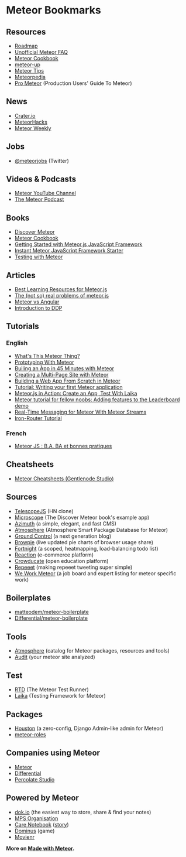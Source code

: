 # Meteor Bookmarks

## Resources

* [Roadmap](https://trello.com/b/hjBDflxp/meteor-roadmap)
* [Unofficial Meteor FAQ](https://github.com/oortcloud/unofficial-meteor-faq)
* [Meteor Cookbook](https://github.com/awatson1978/meteor-cookbook)
* [meteor-up](https://github.com/arunoda/meteor-up)
* [Meteor Tips](http://meteortips.com/)
* [Meteorpedia](http://www.meteorpedia.com/)
* [Pro Meteor](http://meteorhacks.com/pro-meteor/) (Production Users' Guide To Meteor)

## News

* [Crater.io](http://crater.io/)
* [MeteorHacks](http://meteorhacks.com/)
* [Meteor Weekly](http://meteorhacks.com/meteor-weekly/)

## Jobs

* [@meteorjobs](https://twitter.com/meteorjobs) (Twitter)

## Videos & Podcasts

* [Meteor YouTube Channel](https://www.youtube.com/user/MeteorVideos)
* [The Meteor Podcast](http://www.meteorpodcast.com/)

## Books

* [Discover Meteor](http://www.discovermeteor.com/)
* [Meteor Cookbook](http://meteorgitbook.harp.io/)
* [Getting Started with Meteor.js JavaScript Framework](http://www.packtpub.com/getting-started-with-meteor-javascript-framework/book)
* [Instant Meteor JavaScript Framework Starter](http://www.packtpub.com/meteor-javascript-framework-starter/book)
* [Testing with Meteor](http://testingmeteor.com/)

## Articles

* [Best Learning Resources for Meteor.js](http://yauh.de/best-learning-resources-for-meteorjs/)
* [The (not so) real problems of meteor.js](http://differential.io/blog/the-not-so-real-problems-of-meteorjs)
* [Meteor vs Angular](http://differential.io/blog/meteor-vs-angular)
* [Introduction to DDP](http://meteorhacks.com/introduction-to-ddp.html)

## Tutorials

### English

* [What's This Meteor Thing?](http://code.tutsplus.com/tutorials/whats-this-meteor-thing--net-25426)
* [Prototyping With Meteor](http://code.tutsplus.com/tutorials/prototyping-with-meteor--net-30915)
* [Builing an App in 45 Minutes with Meteor](http://www.smashingmagazine.com/2013/06/13/build-app-45-minutes-meteor/)
* [Creating a Multi-Page Site with Meteor](http://code.tutsplus.com/tutorials/creating-a-multi-page-site-with-meteor--net-31849)
* [Building a Web App From Scratch in Meteor](https://www.openshift.com/blogs/day-15-meteor-building-a-web-app-from-scratch-in-meteor)
* [Tutorial: Writing your first Meteor application](http://sebastiandahlgren.se/2013/07/17/tutorial-writing-your-first-metor-application/)
* [Meteor.js in Action: Create an App, Test With Laika](http://mherman.org/blog/2014/01/29/meteor-dot-js-in-action-create-an-app-test-with-laika)
* [Meteor tutorial for fellow noobs: Adding features to the Leaderboard demo](http://www.danneu.com/posts/6-meteor-tutorial-for-fellow-noobs-adding-features-to-the-leaderboard-demo/)
* [Real-Time Messaging for Meteor With Meteor Streams](https://www.andrewmunsell.com/blog/introduction-to-realtime-web-meteor-and-nodejs)
* [Iron-Router Tutorial](http://www.manuel-schoebel.com/blog/iron-router-tutorial)

### French

* [Meteor JS : B.A. BA et bonnes pratiques](http://www.etiennebalit.com/2013/04/meteor-b-a-ba-et-bonnes-pratiques/)

## Cheatsheets

* [Meteor Cheatsheets (Gentlenode Studio)](http://journal.gentlenode.com/meteor-5-cheatsheet/)

## Sources

* [TelescopeJS](https://github.com/TelescopeJS/Telescope) (HN clone)
* [Microscope](https://github.com/DiscoverMeteor/Microscope) (The Discover Meteor book's example app)
* [Azimuth](https://github.com/mcrider/azimuth) (a simple, elegant, and fast CMS)
* [Atmosphere](https://github.com/oortcloud/atmosphere) (Atmosphere Smart Package Database for Meteor)
* [Ground Control](https://github.com/percolatestudio/ground-control) (a next generation blog)
* [Browpie](https://github.com/alanshaw/meteor-browpie) (live updated pie charts of browser usage share)
* [Fortnight](https://github.com/oliversong/fortnight) (a scoped, heatmapping, load-balancing todo list)
* [Reaction](https://github.com/ongoworks/reaction) (e-commerce platform)
* [Crowducate](https://github.com/Crowducate/crowducate.me) (open education platform)
* [Repeeet](https://github.com/meteorhacks/repeeet) (making repeeet tweeting super simple)
* [We Work Meteor](https://github.com/nate-strauser/wework) (a job board and expert listing for meteor specific work)

## Boilerplates

* [matteodem/meteor-boilerplate](https://github.com/matteodem/meteor-boilerplate)
* [Differential/meteor-boilerplate](https://github.com/Differential/meteor-boilerplate)

## Tools

* [Atmosphere](https://atmospherejs.com/) (catalog for Meteor packages, resources and tools)
* [Audit](http://audit.meteor.com) (your meteor site analyzed)

## Test

* [RTD](http://xolvio.github.io/rtd/) (The Meteor Test Runner)
* [Laika](http://arunoda.github.io/laika/) (Testing Framework for Meteor)

## Packages

* [Houston](https://github.com/gterrono/houston) (a zero-config, Django Admin-like admin for Meteor)
* [meteor-roles](https://github.com/alanning/meteor-roles)

## Companies using Meteor

* [Meteor](https://www.meteor.com/)
* [Differential](http://differential.io/)
* [Percolate Studio](http://www.percolatestudio.com/)

## Powered by Meteor

* [dok.io](http://dok.io) (the easiest way to store, share & find your notes)
* [MPS Organisation](http://moto-pyrenees-sport.fr)
* [Care Notebook](https://thecarenotebook.com/) ([story](https://kadira.io/blog/user-stories-chris-doe/))
* [Dominus](http://dominusgame.net/) (game)
* [Movienr](http://www.movienr.com/)

**More on [Made with Meteor](http://madewith.meteor.com/).**
